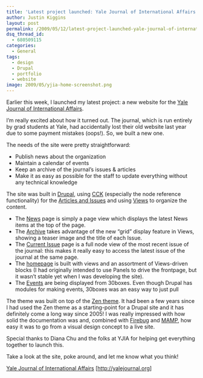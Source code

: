 ```yaml
---
title: 'Latest project launched: Yale Journal of International Affairs'
author: Justin Kiggins
layout: post
permalink: /2009/05/12/latest-project-launched-yale-journal-of-international-affairs/
dsq_thread_id:
  - 680509115
categories:
  - General
tags:
  - design
  - Drupal
  - portfolio
  - website
image: 2009/05/yjia-home-screenshot.png
---
```

Earlier this week, I launched my latest project: a new website for the [Yale Journal of International Affairs][1].

I&#8217;m really excited about how it turned out. The journal, which is run entirely by grad students at Yale, had accidentally lost their old website last year due to some payment mistakes (oops!). So, we built a new one.

The needs of the site were pretty straightforward:

*   Publish news about the organization
*   Maintain a calendar of events
*   Keep an archive of the journal&#8217;s issues & articles
*   Make it as easy as possible for the staff to update everything without any technical knowledge

The site was built in [Drupal][2], using [CCK][3] (especially the node reference functionality) for the [Articles and Issues][4] and using [Views][5] to organize the content.

*   The [News][6] page is simply a page view which displays the latest News items at the top of the page.
*   The [Archive][4] takes advantage of the new &#8220;grid&#8221; display feature in Views, showing a teaser image and the title of each Issue.
*   The [Current Issue][7] page is a full node view of the most recent issue of the journal: this makes it really easy to access the latest issue of the journal at the same page.
*   The [homepage][1] is built with views and an assortment of Views-driven blocks (I had originally intended to use Panels to drive the frontpage, but it wasn&#8217;t stable yet when I was developing the site).
*   The [Events][8] are being displayed from 30boxes. Even though Drupal has modules for making events, 30boxes was an easy way to just pull

The theme was built on top of the [Zen theme][9]. It had been a few years since I had used the Zen theme as a starting-point for a Drupal site and it has definitely come a long way since 2005! I was really impressed with how solid the documentation was and, combined with [Firebug][10] and [MAMP][11], how easy it was to go from a visual design concept to a live site.

Special thanks to Diana Chu and the folks at YJIA for helping get everything together to launch this.

Take a look at the site, poke around, and let me know what you think!

[Yale Journal of International Affairs][1] [<http://yalejournal.org>]

 [1]: http://yalejournal.org
 [2]: http://drupal.org
 [3]: http://drupal.org/project/cck
 [4]: http://yalejournal.org/archive
 [5]: http://drupal.org/project/views
 [6]: http://yalejournal/news
 [7]: http://yalejournal.org/current-issue
 [8]: http://yalejournal/calendar
 [9]: http://drupal.org/project/zen
 [10]: http://getfirebug.com/
 [11]: http://www.mamp.info/